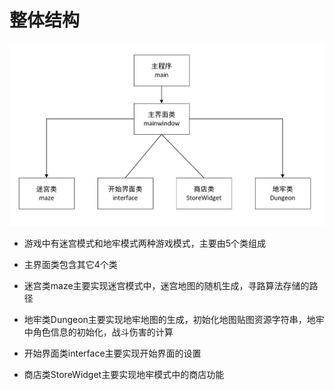 # 整体结构

![pic1](./datum/1.jpg)

- 游戏中有迷宫模式和地牢模式两种游戏模式，主要由5个类组成

- 主界面类包含其它4个类

- 迷宫类maze主要实现迷宫模式中，迷宫地图的随机生成，寻路算法存储的路径

- 地牢类Dungeon主要实现地牢地图的生成，初始化地图贴图资源字符串，地牢中角色信息的初始化，战斗伤害的计算

- 开始界面类interface主要实现开始界面的设置

- 商店类StoreWidget主要实现地牢模式中的商店功能

  
